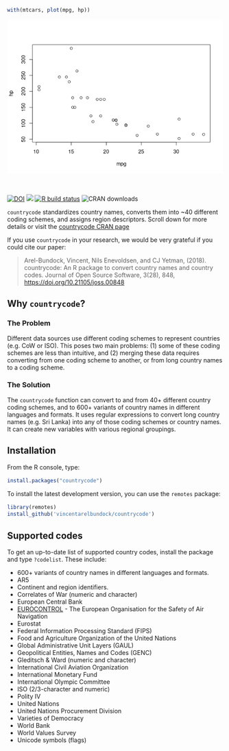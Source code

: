 
``` r
with(mtcars, plot(mpg, hp))
```

![](man/figures/README/figure-markdown_strict/unnamed-chunk-1-1.png)

<p align="center">
<img src="https://user-images.githubusercontent.com/987057/167296405-e7798ac8-03e7-444e-acaf-d99fc42d1c9e.png" align="right" alt="" width="125" />
</p>

<br>

<!-- badges: start -->

[![DOI](http://joss.theoj.org/papers/10.21105/joss.00848/status.svg)](https://doi.org/10.21105/joss.00848)
<a href = "https://vincentarelbundock.github.io/countrycode" target = "_blank"><img src="https://img.shields.io/static/v1?label=Website&message=Visit&color=blue"></a>
[![R build
status](https://github.com/vincentarelbundock/countrycode/workflows/R-CMD-check/badge.svg)](https://github.com/vincentarelbundock/countrycode/actions)
![CRAN
downloads](http://cranlogs.r-pkg.org/badges/grand-total/countrycode.png)
<!-- badges: end -->

`countrycode` standardizes country names, converts them into ~40
different coding schemes, and assigns region descriptors. Scroll down
for more details or visit the [countrycode CRAN
page](http://cran.r-project.org/web/packages/countrycode/index.html)

If you use `countrycode` in your research, we would be very grateful if
you could cite our paper:

> Arel-Bundock, Vincent, Nils Enevoldsen, and CJ Yetman, (2018).
> countrycode: An R package to convert country names and country codes.
> Journal of Open Source Software, 3(28), 848,
> https://doi.org/10.21105/joss.00848

## Why `countrycode`?

### The Problem

Different data sources use different coding schemes to represent
countries (e.g. CoW or ISO). This poses two main problems: (1) some of
these coding schemes are less than intuitive, and (2) merging these data
requires converting from one coding scheme to another, or from long
country names to a coding scheme.

### The Solution

The `countrycode` function can convert to and from 40+ different country
coding schemes, and to 600+ variants of country names in different
languages and formats. It uses regular expressions to convert long
country names (e.g. Sri Lanka) into any of those coding schemes or
country names. It can create new variables with various regional
groupings.

## Installation

From the R console, type:

``` r
install.packages("countrycode")
```

To install the latest development version, you can use the `remotes`
package:

``` r
library(remotes)
install_github('vincentarelbundock/countrycode')
```

## Supported codes

To get an up-to-date list of supported country codes, install the
package and type `?codelist`. These include:

-   600+ variants of country names in different languages and formats.
-   AR5
-   Continent and region identifiers.
-   Correlates of War (numeric and character)
-   European Central Bank
-   [EUROCONTROL](https://www.eurocontrol.int) - The European
    Organisation for the Safety of Air Navigation
-   Eurostat
-   Federal Information Processing Standard (FIPS)
-   Food and Agriculture Organization of the United Nations
-   Global Administrative Unit Layers (GAUL)
-   Geopolitical Entities, Names and Codes (GENC)
-   Gleditsch & Ward (numeric and character)
-   International Civil Aviation Organization
-   International Monetary Fund
-   International Olympic Committee
-   ISO (2/3-character and numeric)
-   Polity IV
-   United Nations
-   United Nations Procurement Division
-   Varieties of Democracy
-   World Bank
-   World Values Survey
-   Unicode symbols (flags)

